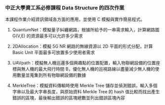 ### 中正大學資工系必修課程 Data Structure 的四次作業
本課程作業介紹資訊領域各方面的應用，並使用 C 模擬與實作簡易程式。

1. QuantumNet：模擬量子糾纏網路，根據所給予的一串需求輸入，計算網路圖 G(V,E) 的資源最多可以允許多少需求
   <!-- * 熟悉 OOP 語言：C++, java, Python -->

2. 2DAllocation：模擬 5G NR 網路的無線資源以 2D 平面的形式分配，計算 Basic Unit 平面最多可放置多少使用者需求

3. UAVpath：模擬無人機巡邏多個興趣點的位置配置，輸入物聯網設備的位置座標與無人機的最大飛行時間 B，優化無人機的巡視路線以盡量減少無人機的使用數量並蒐集到所有物聯網設備的數據

4. MerkleTree：模擬資料傳輸時使用 Merkle Tree 儲存並偵測錯誤，輸入多個字串以及最大字串長度，與原始資料 Merkle Tree 的 hash 值比較而找出產生錯誤的區塊，最後輸出錯誤的區塊總數並列出錯誤區塊內容